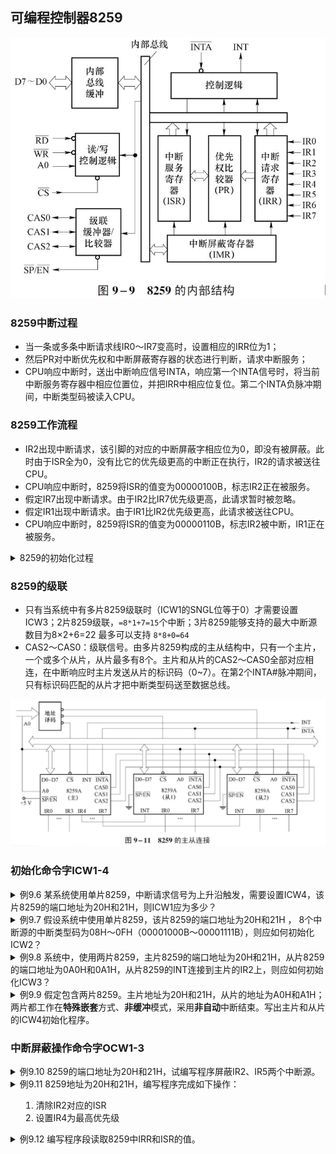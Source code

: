 ## 可编程控制器8259

![8259的内部结构](8259的内部结构.png)

### 8259中断过程

- 当一条或多条中断请求线IR0～IR7变高时，设置相应的IRR位为1；
- 然后PR对中断优先权和中断屏蔽寄存器的状态进行判断，请求中断服务；
- CPU响应中断时，送出中断响应信号INTA，响应第一个INTA信号时，将当前中断服务寄存器中相应位置位，并把IRR中相应位复位。第二个INTA负脉冲期间，中断类型码被读入CPU。

### 8259工作流程

- IR2出现中断请求，该引脚的对应的中断屏蔽字相应位为0，即没有被屏蔽。此时由于ISR全为0，没有比它的优先级更高的中断正在执行，IR2的请求被送往CPU。
- CPU响应中断时，8259将ISR的值变为00000100B，标志IR2正在被服务。
- 假定IR7出现中断请求。由于IR2比IR7优先级更高，此请求暂时被忽略。
- 假定IR1出现中断请求。由于IR1比IR2优先级更高，此请求被送往CPU。
- CPU响应中断时，8259将ISR的值变为00000110B，标志IR2被中断，IR1正在被服务。

<details>
<summary>8259的初始化过程</summary>

![8259的初始化过程](8259的初始化过程.png)
</details>

### 8259的级联

- 只有当系统中有多片8259级联时（ICW1的SNGL位等于0）才需要设置ICW3；2片8259级联，`=8*1+7=15`个中断；3片8259能够支持的最大中断源数目为8×2+6=22 最多可以支持 `8*8+0=64`
- CAS2～CAS0：级联信号。由多片8259构成的主从结构中，只有一个主片，一个或多个从片，从片最多有8个。主片和从片的CAS2～CAS0全部对应相连，在中断响应时主片发送从片的标识码（0~7）。在第2个INTA#脉冲期间，只有标识码匹配的从片才把中断类型码送至数据总线。

![8259的主从连接](8259的主从连接.png)

### 初始化命令字ICW1-4

<details>
<summary>例9.6 某系统使用单片8259，中断请求信号为上升沿触发，需要设置ICW4，该片8259的端口地址为20H和21H，则ICW1应为多少？</summary>

<table>
<tr>
<td colspan="1" align=center>

![ICW1的格式](ICW1的格式.png)
</td>
<td colspan="1">

解答：初始化命令字ICW1的为：`00010011B=13H`

设置ICW1的指令为：

```asm
MOV AL,13H
OUT 20H,AL
```

</td>
</tr>
</table>
</details>

<details>
<summary>例9.7 假设系统中使用单片8259，该片8259的端口地址为20H和21H ， 8个中断源的中断类型码为08H～0FH（00001000B～00001111B），则应如何初始化ICW2？</summary>

<table>
<tr>
<td colspan="1" align=center>

![ICW2的格式](ICW2的格式.png)
</td>
<td colspan="1">

解答：初始化命令字ICW2的为：`00001000B=08H`

设置ICW2的指令为：

```asm
MOV AL,08H
OUT 21H,AL
```

</td>
</tr>
</table>
</details>

<details>
<summary>例9.8 系统中，使用两片8259，主片8259的端口地址为20H和21H，从片8259的端口地址为0A0H和0A1H，从片8259的INT连接到主片的IR2上，则应如何初始化ICW3？</summary>

<table>
<tr>
<td colspan="1" align=center>

![ICW3的格式](ICW3的格式.png)
</td>
<td colspan="1">

解答：主片的IR2接从片，则主片ICW3为00000100B=04H，从片的ICW3为00000010B=02H.

主片、从片应分别进行初始化：

```asm
MOV AL,04H
OUT 21H,AL
MOV AL,02H
OUT 0A1H,AL
```

</td>
</tr>
</table>
</details>


<details>
<summary>例9.9 假定包含两片8259。主片地址为20H和21H，从片的地址为A0H和A1H；两片都工作在<b>特殊嵌套</b>方式、<b>非缓冲</b>模式，采用<b>非自动</b>中断结束。写出主片和从片的ICW4初始化程序。</summary>

<table>
<tr>
<td colspan="1" align=center>

![ICW4的格式](ICW4的格式.png)
</td>
<td colspan="1">

解答：主片和从片的ICW4均为00010001B=11H

```asm
MOV AL,11H
OUT 21H,AL
OUT 0A1H,AL
```

</td>
</tr>
</table>
</details>



### 中断屏蔽操作命令字OCW1-3

<details>
<summary>例9.10 8259的端口地址为20H和21H，试编写程序屏蔽IR2、IR5两个中断源。</summary>

<table>
<tr>
<td colspan="1" align=center>

![OCW1的格式](OCW1的格式.png)
</td>
<td colspan="1">

解答：屏蔽IR2、IR5两个中断源，即屏蔽中断源2、5，OCW1的值为：`00100100B=24H`

```asm
MOV AL,24H
OUT 21H,AL
```

</td>
</tr>
</table>
</details>

<details>
<summary>例9.11 8259地址为20H和21H，编写程序完成如下操作：

1. 清除IR2对应的ISR
2. 设置IR4为最高优先级

</summary>

<table>
<tr>
<td colspan="2" align=center>

![OCW2的格式](OCW2的格式.png)
</td>
<td colspan="1">

解答：

1. 清除IR2对应的ISR，应该向偶地址即20H，写入OCW2控制字，OCW2的值为：`01100010B=62H`

```asm
MOV AL,62H
OUT 20H,AL
```

2. 设置IRi为最高优先级，只需要采用循环优先级，设置前一个IRi-1为最低优先级即可。因此指定IR3为最低优先级，OCW2的值为：`11000011B=0C3H`，那么此时优先级由高到低为：IR4、IR5、IR6、IR7、IR0、IR1、IR2、IR3。

```asm
MOV AL,0C3H
OUT 20H,AL
```

</td>
</tr>
</table>
</details>

<details>
<summary>例9.12 编写程序段读取8259中IRR和ISR的值。</summary>

<table>
<tr>
<td colspan="1" align=center>

![OCW3的格式](OCW3的格式.png)

![查询字的格式](查询字的格式.png)
</td>
<td colspan="1">

解答：

OCW3=00001010B=0AH，或00001011B=0BH写入偶地址20H，然后对8259进行读操作A0=0，可以获得IRR和ISR的值。

```asm
MOV AL,0BH  ; 读ISR
OUT 20H,AL
IN AL,20H
MOV AL,0AH  ; 读IRR
OUT 20H,AL
IN AL,20H
```

8259初始化完毕后，中断屏蔽寄存器IMR自动定位为A0=1的地址。此时不必事先写入OCW3，直接读取A0=1的端口即可获得中断屏蔽码。（A0=0，则从20H读；A0=1，则从21H读）

读取IMR中断屏蔽字

```asm
IN AL,21H
```

</td>
</tr>
</table>
</details>


